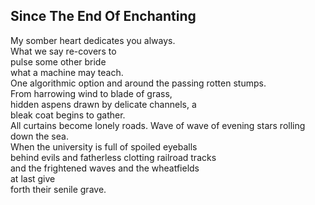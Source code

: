Since The End Of Enchanting
---------------------------
My somber heart dedicates you always.  
What we say re-covers to  
pulse some other bride  
what a machine may teach.  
One algorithmic option and around the passing rotten stumps.  
From harrowing wind to blade of grass,  
hidden aspens drawn by delicate channels, a  
bleak coat begins to gather.  
All curtains become lonely roads. Wave of wave of evening stars rolling down the sea.  
When the university is full of spoiled eyeballs  
behind evils and fatherless clotting railroad tracks  
and the frightened waves and the wheatfields  
at last give  
forth their senile grave.  
